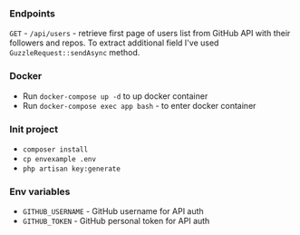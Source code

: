 ### Endpoints

`GET` - `/api/users` - retrieve first page of users list from GitHub API with their followers and repos. 
To extract additional field I've used `GuzzleRequest::sendAsync` method. 

### Docker

- Run `docker-compose up -d` to up docker container
- Run `docker-compose exec app bash` - to enter docker container

### Init project

- `composer install`
- `cp envexample .env`
- `php artisan key:generate`

### Env variables

- `GITHUB_USERNAME` - GitHub username for API auth
- `GITHUB_TOKEN` - GitHub personal token for API auth
